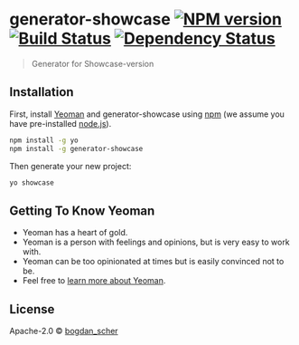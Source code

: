 # generator-showcase [![NPM version][npm-image]][npm-url] [![Build Status][travis-image]][travis-url] [![Dependency Status][daviddm-image]][daviddm-url]
> Generator for Showcase-version

## Installation

First, install [Yeoman](http://yeoman.io) and generator-showcase using [npm](https://www.npmjs.com/) (we assume you have pre-installed [node.js](https://nodejs.org/)).

```bash
npm install -g yo
npm install -g generator-showcase
```

Then generate your new project:

```bash
yo showcase
```

## Getting To Know Yeoman

 * Yeoman has a heart of gold.
 * Yeoman is a person with feelings and opinions, but is very easy to work with.
 * Yeoman can be too opinionated at times but is easily convinced not to be.
 * Feel free to [learn more about Yeoman](http://yeoman.io/).

## License

Apache-2.0 © [bogdan_scher]()


[npm-image]: https://badge.fury.io/js/generator-showcase.svg
[npm-url]: https://npmjs.org/package/generator-showcase
[travis-image]: https://travis-ci.org/BogdanScherban/generator-showcase.svg?branch=master
[travis-url]: https://travis-ci.org/BogdanScherban/generator-showcase
[daviddm-image]: https://david-dm.org/BogdanScherban/generator-showcase.svg?theme=shields.io
[daviddm-url]: https://david-dm.org/BogdanScherban/generator-showcase
